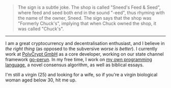 > The sign is a subtle joke. The shop is called "Sneed's Feed & Seed", where feed and seed both end in the sound "-eed", thus rhyming with the name of the owner, Sneed. The sign says that the shop was "Formerly Chuck's", implying that when Chuck owned the shop, it was called "Chuck's".

---

I am a great cryptocurrency and decentralisation enthusiast, and I believe in *the right thing* (as opposed to the subversive *worse is better*).
I currently work at [PolyCrypt GmbH](https://polycry.pt) as a core developer, working on our state channel framework [go-perun](https://github.com/perun-network/go-perun).
In my free time, I work on [my own programming language](https://github.com/RmbRT-lang), a novel consensus algorithm, as well as biblical essays.

I'm still a virgin (25) and looking for a wife, so if you're a virgin biological woman aged below 30, hit me up.
